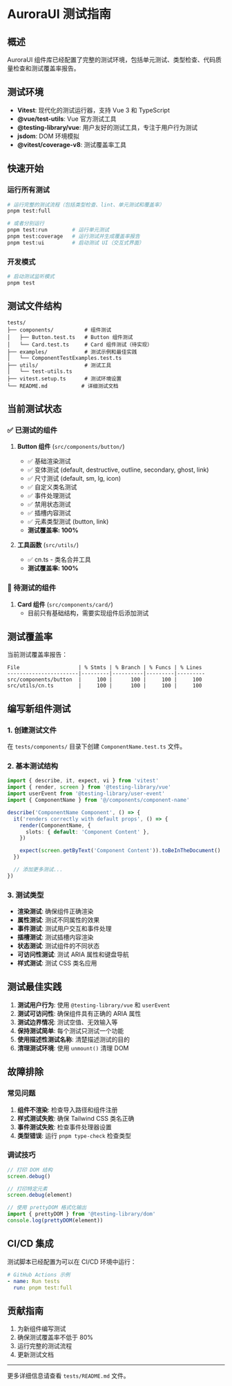 # AuroraUI 测试指南

## 概述

AuroraUI 组件库已经配置了完整的测试环境，包括单元测试、类型检查、代码质量检查和测试覆盖率报告。

## 测试环境

- **Vitest**: 现代化的测试运行器，支持 Vue 3 和 TypeScript
- **@vue/test-utils**: Vue 官方测试工具
- **@testing-library/vue**: 用户友好的测试工具，专注于用户行为测试
- **jsdom**: DOM 环境模拟
- **@vitest/coverage-v8**: 测试覆盖率工具

## 快速开始

### 运行所有测试

```bash
# 运行完整的测试流程（包括类型检查、lint、单元测试和覆盖率）
pnpm test:full

# 或者分别运行
pnpm test:run        # 运行单元测试
pnpm test:coverage   # 运行测试并生成覆盖率报告
pnpm test:ui         # 启动测试 UI（交互式界面）
```

### 开发模式

```bash
# 启动测试监听模式
pnpm test
```

## 测试文件结构

```
tests/
├── components/          # 组件测试
│   ├── Button.test.ts   # Button 组件测试
│   └── Card.test.ts     # Card 组件测试（待实现）
├── examples/            # 测试示例和最佳实践
│   └── ComponentTestExamples.test.ts
├── utils/               # 测试工具
│   └── test-utils.ts
├── vitest.setup.ts      # 测试环境设置
└── README.md           # 详细测试文档
```

## 当前测试状态

### ✅ 已测试的组件

1. **Button 组件** (`src/components/button/`)
   - ✅ 基础渲染测试
   - ✅ 变体测试 (default, destructive, outline, secondary, ghost, link)
   - ✅ 尺寸测试 (default, sm, lg, icon)
   - ✅ 自定义类名测试
   - ✅ 事件处理测试
   - ✅ 禁用状态测试
   - ✅ 插槽内容测试
   - ✅ 元素类型测试 (button, link)
   - **测试覆盖率: 100%**

2. **工具函数** (`src/utils/`)
   - ✅ cn.ts - 类名合并工具
   - **测试覆盖率: 100%**

### 🔄 待测试的组件

1. **Card 组件** (`src/components/card/`)
   - 目前只有基础结构，需要实现组件后添加测试

## 测试覆盖率

当前测试覆盖率报告：

```
File                   | % Stmts | % Branch | % Funcs | % Lines
-----------------------|---------|----------|---------|---------
src/components/button  |     100 |      100 |     100 |     100
src/utils/cn.ts        |     100 |      100 |     100 |     100
```

## 编写新组件测试

### 1. 创建测试文件

在 `tests/components/` 目录下创建 `ComponentName.test.ts` 文件。

### 2. 基本测试结构

```typescript
import { describe, it, expect, vi } from 'vitest'
import { render, screen } from '@testing-library/vue'
import userEvent from '@testing-library/user-event'
import { ComponentName } from '@/components/component-name'

describe('ComponentName Component', () => {
  it('renders correctly with default props', () => {
    render(ComponentName, {
      slots: { default: 'Component Content' },
    })

    expect(screen.getByText('Component Content')).toBeInTheDocument()
  })

  // 添加更多测试...
})
```

### 3. 测试类型

- **渲染测试**: 确保组件正确渲染
- **属性测试**: 测试不同属性的效果
- **事件测试**: 测试用户交互和事件处理
- **插槽测试**: 测试插槽内容渲染
- **状态测试**: 测试组件的不同状态
- **可访问性测试**: 测试 ARIA 属性和键盘导航
- **样式测试**: 测试 CSS 类名应用

## 测试最佳实践

1. **测试用户行为**: 使用 `@testing-library/vue` 和 `userEvent`
2. **测试可访问性**: 确保组件具有正确的 ARIA 属性
3. **测试边界情况**: 测试空值、无效输入等
4. **保持测试简单**: 每个测试只测试一个功能
5. **使用描述性测试名称**: 清楚描述测试的目的
6. **清理测试环境**: 使用 `unmount()` 清理 DOM

## 故障排除

### 常见问题

1. **组件不渲染**: 检查导入路径和组件注册
2. **样式测试失败**: 确保 Tailwind CSS 类名正确
3. **事件测试失败**: 检查事件处理器设置
4. **类型错误**: 运行 `pnpm type-check` 检查类型

### 调试技巧

```typescript
// 打印 DOM 结构
screen.debug()

// 打印特定元素
screen.debug(element)

// 使用 prettyDOM 格式化输出
import { prettyDOM } from '@testing-library/dom'
console.log(prettyDOM(element))
```

## CI/CD 集成

测试脚本已经配置为可以在 CI/CD 环境中运行：

```yaml
# GitHub Actions 示例
- name: Run tests
  run: pnpm test:full
```

## 贡献指南

1. 为新组件编写测试
2. 确保测试覆盖率不低于 80%
3. 运行完整的测试流程
4. 更新测试文档

---

更多详细信息请查看 `tests/README.md` 文件。
